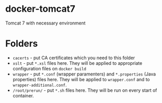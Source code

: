 # docker-tomcat7
Tomcat 7 with necessary environment

Folders
=======

* `cacerts` - put CA certificates which you need to this folder
* `xslt` - put `*.xsl` files here. They will be applied to appropriate configuration files on `docker build`
* `wrapper` - put `*.conf` (wrapper paramenters) and `*.properties` (Java properties) files here. They will be applied to `wrapper.conf` and to `wrapper-additional.conf`.
* `/root/prerun/` - put `*.sh` files here. They will be run on every start of container.
